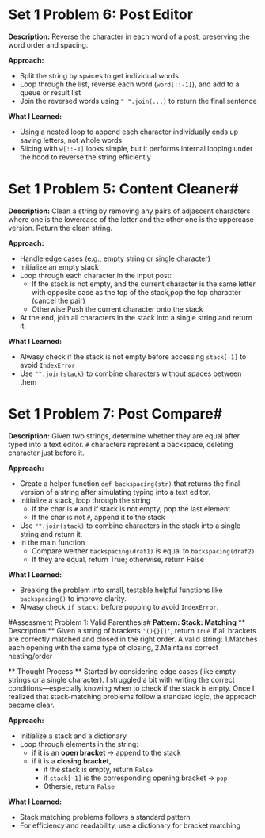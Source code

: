 # Set 1 Problem 6: Post Editor #

**Description:**
Reverse the character in each word of a post, preserving the word order and spacing. 

**Approach:**
- Split the string by spaces to get individual words  
- Loop through the list, reverse each word (`word[::-1]`), and add to a queue or result list  
- Join the reversed words using `" ".join(...)` to return the final sentence

**What I Learned:**  
- Using a nested loop to append each character individually ends up saving letters, not whole words  
- Slicing with `w[::-1]` looks simple, but it performs internal looping under the hood to reverse the string efficiently  

# Set 1 Problem 5: Content Cleaner# 
**Description:**
Clean a string by removing any pairs of adjascent characters where one is the lowercase of the letter and the other one is the uppercase version. Return the clean string.

**Approach:**
- Handle edge cases (e.g., empty string or single character)
- Initialize an empty stack
- Loop through each character in the input post:
	- If the stack is not empty, and the current character is the same letter with opposite case as the top of the stack,pop the top character (cancel the pair)
	- Otherwise:Push the current character onto the stack
- At the end, join all characters in the stack into a single string and return it.

**What I Learned:**
- Alwasy check if the stack is not empty before accessing `stack[-1]` to avoid `IndexError`
- Use `"".join(stack)` to combine characters without spaces between them

# Set 1 Problem 7: Post Compare#
**Description:**
Given two strings, determine whether they are equal after typed into a text editor. `#` characters represent a backspace, deleting character just before it. 

**Approach:**
- Create a helper function `def backspacing(str)` that returns the final version of a string after simulating typing into a text editor.
- Initialize a stack, loop through the string
    - If the char is `#` and if stack is not empty, pop the last element
    - If the char is not `#`, append  it to the stack
- Use `"".join(stack)` to combine characters in the stack into a single string and return it. 
- In the main function
    - Compare weither `backspacing(draf1)` is equal to `backspacing(draf2)`
    - If they are equal, return True; otherwise, return False 

**What I Learned:**
- Breaking the problem into small, testable helpful functions like `backspacing()` to improve clarity. 
- Alwasy check `if stack:` before popping to avoid `IndexError`.


#Assessment Problem 1: Valid Parenthesis# 
**Pattern: Stack: Matching**
** Description:**
Given a string of brackets `'(){}[]'`, return `True` if all brackets are correctly matched and closed in the right order. A valid string: 1.Matches each opening with the same type of closing, 2.Maintains correct nesting/order

** Thought Process:**
Started by considering edge cases (like empty strings or a single character). I struggled a bit with writing the correct conditions—especially knowing when to check if the stack is empty. Once I realized that stack-matching problems follow a standard logic, the approach became clear.

**Approach:**
- Initialize a stack and a dictionary
- Loop through elements in the string:
    - if it is an **open bracket** -> append to the stack
    - if it is a **closing bracket**, 
        - if the stack is empty, return `False`
         - if `stack[-1]` is the corresponding opening bracket -> `pop`
         - Othersie, return `False`
         
**What I Learned:**
- Stack matching problems follows a standard pattern
- For efficiency and readability, use a dictionary for bracket matching
